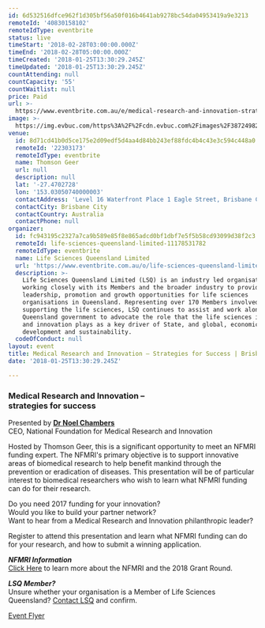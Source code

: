 ```yaml
---
id: 6d532516dfce962f1d305bf56a50f016b4641ab9278bc54da04953419a9e3213
remoteId: '40830158102'
remoteIdType: eventbrite
status: live
timeStart: '2018-02-28T03:00:00.000Z'
timeEnd: '2018-02-28T05:00:00.000Z'
timeCreated: '2018-01-25T13:30:29.245Z'
timeUpdated: '2018-01-25T13:30:29.245Z'
countAttending: null
countCapacity: '55'
countWaitlist: null
price: Paid
url: >-
  https://www.eventbrite.com.au/e/medical-research-and-innovation-strategies-for-success-brisbane-registration-40830158102?aff=ebapi
image: >-
  https://img.evbuc.com/https%3A%2F%2Fcdn.evbuc.com%2Fimages%2F38724982%2F183034962368%2F1%2Foriginal.jpg?s=3f10c8ed349339bc5329037093055f43
venue:
  id: 8d71cd41b0d5ce175e2d09edf5d4aa4d84bb243ef88fdc4b4c43e3c594c448a0
  remoteId: '22303173'
  remoteIdType: eventbrite
  name: Thomson Geer
  url: null
  description: null
  lat: '-27.4702728'
  lon: '153.03050740000003'
  contactAddress: 'Level 16 Waterfront Place 1 Eagle Street, Brisbane City, QLD 4000'
  contactCity: Brisbane City
  contactCountry: Australia
  contactPhone: null
organizer:
  id: fc943195c2327a7ca9b589e85f8e865adcd0bf1dbf7e5f5b58cd93099d38f2c3
  remoteId: life-sciences-queensland-limited-11178531782
  remoteIdType: eventbrite
  name: Life Sciences Queensland Limited
  url: 'https://www.eventbrite.com.au/o/life-sciences-queensland-limited-11178531782'
  description: >-
    Life Sciences Queensland Limited (LSQ) is an industry led organisation
    working closely with its Members and the broader industry to provide
    leadership, promotion and growth opportunities for life sciences
    organisations in Queensland. Representing over 170 Members involved in, or
    supporting the life sciences, LSQ continues to assist and work alongside the
    Queensland government to advocate the role that the life sciences industry
    and innovation plays as a key driver of State, and global, economic
    development and sustainability.
  codeOfConduct: null
layout: event
title: Medical Research and Innovation – Strategies for Success | Brisbane
date: '2018-01-25T13:30:29.245Z'

---
```

<H3><STRONG>Medical Research and Innovation – <BR></STRONG><STRONG>strategies for success</STRONG></H3>
<P>Presented by <STRONG><A HREF="https://nfmri.org.au/about-us/management/" TARGET="_blank" TITLE="Noel Chambers" REL="noreferrer noopener nofollow noopener noreferrer nofollow">Dr Noel Chambers<BR></A></STRONG>CEO, National Foundation for Medical Research and Innovation </P>
<P>Hosted by Thomson Geer, this is a significant opportunity to meet an NFMRI funding expert. The NFMRI's primary objective is to support innovative areas of biomedical research to help benefit mankind through the prevention or eradication of diseases. This presentation will be of particular interest to biomedical researchers who wish to learn what NFMRI funding can do for their research.</P>
<P>Do you need 2017 funding for your innovation? <BR>Would you like to build your partner network? <BR>Want to hear from a Medical Research and Innovation philanthropic leader?</P>
<P>Register to attend this presentation and learn what NFMRI funding can do for your research, and how to submit a winning application.</P>
<P><EM><STRONG>NFMRI Information</STRONG></EM><A HREF="http://nfmri.org.au/research-and-innovation/apply-for-support/" TARGET="_blank" TITLE="NFMRI Information" REL="noreferrer noopener nofollow noopener noreferrer nofollow"><BR>Click Here</A><SPAN> to learn more about the NFMRI and the 2018 Grant Round.</SPAN></P>
<P><STRONG><EM>LSQ Member?</EM></STRONG><BR>Unsure whether your organisation is a <SPAN>Member of </SPAN>Life Sciences Queensland? <A HREF="mailto:marketing@lsq.com.au" TARGET="_blank" TITLE="Am I a LSQ Member" REL="noreferrer noopener nofollow noopener noreferrer nofollow">Contact LSQ</A> and confirm.</P>
<P><A HREF="https://cdn.evbuc.com/eventlogos/181762624/medicalresearchinnovationflyerbrisbane.pdf" TARGET="_blank" TITLE="Flyer" REL="noreferrer noopener nofollow noopener noreferrer nofollow">Event Flyer</A></P>
